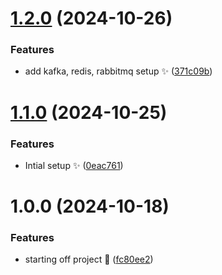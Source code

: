 # [1.2.0](https://github.com/s1lent-dev/zephora/compare/v1.1.0...v1.2.0) (2024-10-26)


### Features

* add kafka, redis, rabbitmq setup :sparkles: ([371c09b](https://github.com/s1lent-dev/zephora/commit/371c09bd282ba257f7806e37c78e6394de849400))

# [1.1.0](https://github.com/s1lent-dev/zephora/compare/v1.0.0...v1.1.0) (2024-10-25)


### Features

* Intial setup :sparkles: ([0eac761](https://github.com/s1lent-dev/zephora/commit/0eac7613da048c164346f4803144266933dab197))

# 1.0.0 (2024-10-18)


### Features

* starting off project :rocket: ([fc80ee2](https://github.com/s1lent-dev/zephora/commit/fc80ee2d6e2f4157ebe45ed87990eb5e5731a9a7))

